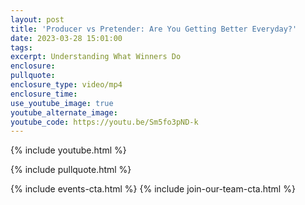 ```yaml
---
layout: post
title: 'Producer vs Pretender: Are You Getting Better Everyday?'
date: 2023-03-28 15:01:00
tags:
excerpt: Understanding What Winners Do
enclosure:
pullquote:
enclosure_type: video/mp4
enclosure_time:
use_youtube_image: true
youtube_alternate_image:
youtube_code: https://youtu.be/Sm5fo3pND-k
---
```

{% include youtube.html %}

{% include pullquote.html %}

{% include events-cta.html %} {% include join-our-team-cta.html %}